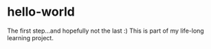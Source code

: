 # hello-world
The first step...and hopefully not the last :) This is part of my life-long learning project.
